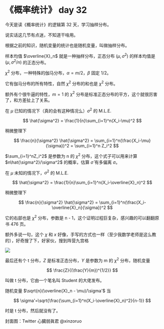 # 《概率统计》 day 32

今天是读《概率统计》的逻辑第 32 天，学习抽样分布。

说实话这几节有点迷，不知道干啥用。

根据之前的知识，随机变量的统计也是随机变量，叫做抽样分布。

样本均值 $\overline{X}_n$ 就是一种抽样分布，正态分布 $(\mu, \sigma^2)$ 的样本均值是 $(\mu, \sigma^2 / n)$ 的正态分布。

$\chi^2$ 分布，一种特殊的伽马分布，$\alpha = m/2$，$\beta$ 固定 1/2。

它有伽马分布的所有特性，自然 $\chi^2$ 分布的和也是 $\chi^2$ 分布。

额外有个很牛逼的特性，$m=1$ 的 $\chi^2$ 分布是标准正态分布的平方，这个就很厉害了，和方差扯上了关系。

在 $\mu$ 已知的情况下（真的会有这种情况么）$\sigma^2$ 的 M.L.E.

$$
\hat{\sigma^2} = \frac{1}{n}\sum_{i=1}^n(X_i-\mu)^2
$$

稍微整理下

$$
\frac{n}{\sigma^2} \hat{\sigma^2} = \sum_{i=1}^n(\frac{X_i-\mu}{\sigma})^2 = \sum_{i=1}^n Z_i^2
$$

$\sum_{i=1}^nZ_i^2$ 是参数为 n 的 $\chi^2$ 分布，这个式子可以用来计算 $n\hat{\sigma^2}/\sigma^2$ 的概率，估算 $\hat{\sigma}$ 有多偏离 $\sigma$。

在 $\mu$ 未知的情况下，$\sigma^2$ 的 M.L.E.

$$
\hat{\sigma^2} = \frac{1}{n}\sum_{i=1}^n(X_i-\overline{X}_n)^2
$$

稍微整理下

$$
\frac{n}{\sigma^2} \hat{\sigma^2} = \sum_{i=1}^n(\frac{X_i-\overline{X}_n}{\sigma})^2
$$

它的右部也是 $\chi^2$ 分布，参数是 n - 1，这个证明过程巨复杂，感兴趣的可以翻翻原书 476 页。

额外多说一句，这个 $\chi$ 和 $x$ 好像，手写的方式也一样（至少我数学老师是这么教的），好奇搜了下，好家伙，搜到阵营九宫格

![](https://files.mdnice.com/user/18103/83076a7d-e2b9-4d50-ac90-cf39ad1ebe38.jpg)

最后还有个 t 分布，$Z$ 是标准正态分布，$Y$ 是参数为 m 的 $\chi^2$ 分布，随机变量

$$
\frac{Z}{(\frac{Y}{m})^{1/2}}
$$

叫做 t 分布，它由一个笔名叫 Student 的大佬发布。

随机变量 $\sqrt{n}(\overline{X}_n - \mu)/\sigma'$ 当

$$
\sigma'=\sqrt{\frac{\sum_{i=1}^n(X_i-\overline{X}_n)^2}{n-1}}
$$

时是 t 分布，然后就没有了。

封面图：Twitter 心臓弱眞君 @xinzoruo